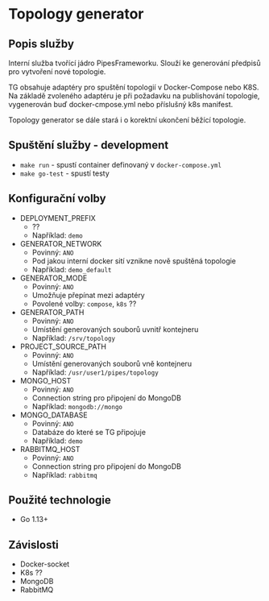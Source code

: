 # Topology generator

## Popis služby
Interní služba tvořící jádro PipesFrameworku. Slouží ke generování předpisů pro vytvoření nové topologie.

TG obsahuje adaptéry pro spuštění topologií v  Docker-Compose nebo K8S. 
Na základě zvoleného adaptéru je při požadavku na publishování topologie, vygenerován buď docker-cmpose.yml nebo příslušný k8s manifest. 

Topology generator se dále stará i o korektní ukončení běžící topologie.

## Spuštění služby - development
- `make run` - spustí container definovaný v `docker-compose.yml`
- `make go-test` - spustí testy

## Konfigurační volby
- DEPLOYMENT_PREFIX
    - ??
    - Například: `demo`
- GENERATOR_NETWORK 
    - Povinný: `ANO`
    - Pod jakou interní docker sití vznikne nově spuštěná topologie
    - Například: `demo_default`
- GENERATOR_MODE
    - Povinný: `ANO`
    - Umožňuje přepínat mezi adaptéry
    - Povolené volby: `compose`, `k8s` ??
- GENERATOR_PATH
    - Povinný: `ANO`
    - Umístění generovaných souborů uvnitř kontejneru
    - Například: `/srv/topology`
- PROJECT_SOURCE_PATH
    - Povinný: `ANO`
    - Umístění generovaných souborů vně kontejneru
    - Například: `/usr/user1/pipes/topology`
- MONGO_HOST
    - Povinný: `ANO`
    - Connection string pro připojení do MongoDB
    - Například: `mongodb://mongo`
- MONGO_DATABASE
    - Povinný: `ANO`
    - Databáze do které se TG připojuje
    - Například: `demo`
- RABBITMQ_HOST
    - Povinný: `ANO`
    - Connection string pro připojení do MongoDB
    - Například: `rabbitmq`

## Použité technologie
- Go 1.13+

## Závislosti
- Docker-socket
- K8s ??
- MongoDB
- RabbitMQ